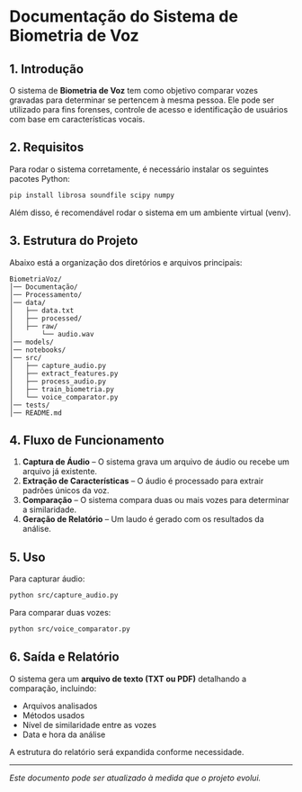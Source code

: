 # Documentação do Sistema de Biometria de Voz

## 1. Introdução
O sistema de **Biometria de Voz** tem como objetivo comparar vozes gravadas para determinar se pertencem à mesma pessoa. Ele pode ser utilizado para fins forenses, controle de acesso e identificação de usuários com base em características vocais.

## 2. Requisitos
Para rodar o sistema corretamente, é necessário instalar os seguintes pacotes Python:

```sh
pip install librosa soundfile scipy numpy
```

Além disso, é recomendável rodar o sistema em um ambiente virtual (venv).

## 3. Estrutura do Projeto
Abaixo está a organização dos diretórios e arquivos principais:

```
BiometriaVoz/
│── Documentação/
│── Processamento/
│── data/
│   ├── data.txt
│   ├── processed/
│   ├── raw/
│       └── audio.wav
│── models/
│── notebooks/
│── src/
│   ├── capture_audio.py
│   ├── extract_features.py
│   ├── process_audio.py
│   ├── train_biometria.py
│   └── voice_comparator.py
│── tests/
│── README.md
```

## 4. Fluxo de Funcionamento
1. **Captura de Áudio** – O sistema grava um arquivo de áudio ou recebe um arquivo já existente.
2. **Extração de Características** – O áudio é processado para extrair padrões únicos da voz.
3. **Comparação** – O sistema compara duas ou mais vozes para determinar a similaridade.
4. **Geração de Relatório** – Um laudo é gerado com os resultados da análise.

## 5. Uso
Para capturar áudio:
```sh
python src/capture_audio.py
```

Para comparar duas vozes:
```sh
python src/voice_comparator.py
```

## 6. Saída e Relatório
O sistema gera um **arquivo de texto (TXT ou PDF)** detalhando a comparação, incluindo:
- Arquivos analisados
- Métodos usados
- Nível de similaridade entre as vozes
- Data e hora da análise

A estrutura do relatório será expandida conforme necessidade.

---

*Este documento pode ser atualizado à medida que o projeto evolui.*